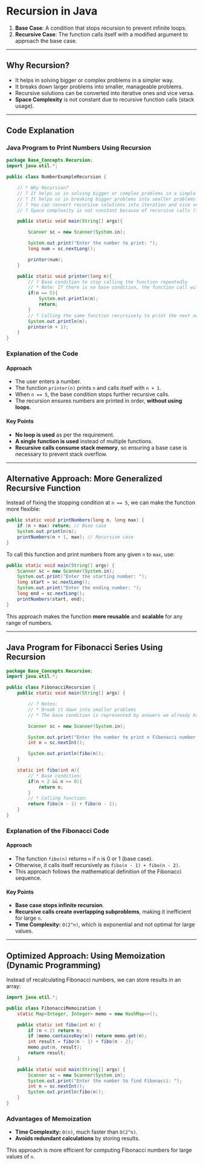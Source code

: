 # Recursion in Java

1. **Base Case**: A condition that stops recursion to prevent infinite loops.
2. **Recursive Case**: The function calls itself with a modified argument to approach the base case.

---

## Why Recursion?
- It helps in solving bigger or complex problems in a simpler way.
- It breaks down larger problems into smaller, manageable problems.
- Recursive solutions can be converted into iterative ones and vice versa.
- **Space Complexity** is not constant due to recursive function calls (stack usage).

---

## Code Explanation
### **Java Program to Print Numbers Using Recursion**

```java
package Base_Concepts.Recursion;
import java.util.*;

public class NumberExampleRecursion {

    // * Why Recursion?
    // ? It helps us in solving bigger or complex problems in a simple way
    // ? It helps us in breaking bigger problems into smaller problems
    // ? You can convert recursive solutions into iteration and vice versa
    // ? Space complexity is not constant because of recursive calls (functions or methods)

    public static void main(String[] args){

        Scanner sc = new Scanner(System.in);

        System.out.print("Enter the number to print: ");
        long num = sc.nextLong();

        printer(num);
    }

    public static void printer(long n){
        // ? Base condition to stop calling the function repeatedly
        // * Note: If there is no base condition, the function call will go on infinitely and cause a StackOverflowError.
        if(n == 5){
            System.out.println(n);
            return;
        }
        // ? Calling the same function recursively to print the next number
        System.out.println(n);
        printer(n + 1);
    }
}
```

### **Explanation of the Code**

#### **Approach**
- The user enters a number.
- The function `printer(n)` prints `n` and calls itself with `n + 1`.
- When `n == 5`, the base condition stops further recursive calls.
- The recursion ensures numbers are printed in order, **without using loops**.

#### **Key Points**
- **No loop is used** as per the requirement.
- **A single function is used** instead of multiple functions.
- **Recursive calls consume stack memory**, so ensuring a base case is necessary to prevent stack overflow.

---

## **Alternative Approach: More Generalized Recursive Function**
Instead of fixing the stopping condition at `n == 5`, we can make the function more flexible:

```java
public static void printNumbers(long n, long max) {
    if (n > max) return; // Base case
    System.out.println(n);
    printNumbers(n + 1, max); // Recursive case
}
```

To call this function and print numbers from any given `n` to `max`, use:
```java
public static void main(String[] args) {
    Scanner sc = new Scanner(System.in);
    System.out.print("Enter the starting number: ");
    long start = sc.nextLong();
    System.out.print("Enter the ending number: ");
    long end = sc.nextLong();
    printNumbers(start, end);
}
```

This approach makes the function **more reusable** and **scalable** for any range of numbers.

---

## **Java Program for Fibonacci Series Using Recursion**

```java
package Base_Concepts.Recursion;
import java.util.*;

public class FibonacciRecursion {
    public static void main(String[] args) {

        // ? Notes:
        // * Break it down into smaller problems
        // * The base condition is represented by answers we already have, in this case W.K.T fibo(0) = 0 and fibo(1) = 1

        Scanner sc = new Scanner(System.in);

        System.out.print("Enter the number to print n Fibonacci number: ");
        int n = sc.nextInt();

        System.out.println(fibo(n));
    }

    static int fibo(int n){
        // * Base condition:
        if(n < 2 && n >= 0){
            return n;
        }
        // * Calling function:
        return fibo(n - 1) + fibo(n - 2);
    }
}
```

### **Explanation of the Fibonacci Code**

#### **Approach**
- The function `fibo(n)` returns `n` if `n` is 0 or 1 (base case).
- Otherwise, it calls itself recursively as `fibo(n - 1) + fibo(n - 2)`.
- This approach follows the mathematical definition of the Fibonacci sequence.

#### **Key Points**
- **Base case stops infinite recursion**.
- **Recursive calls create overlapping subproblems**, making it inefficient for large `n`.
- **Time Complexity:** `O(2^n)`, which is exponential and not optimal for large values.

---

## **Optimized Approach: Using Memoization (Dynamic Programming)**
Instead of recalculating Fibonacci numbers, we can store results in an array:

```java
import java.util.*;

public class FibonacciMemoization {
    static Map<Integer, Integer> memo = new HashMap<>();

    public static int fibo(int n) {
        if (n < 2) return n;
        if (memo.containsKey(n)) return memo.get(n);
        int result = fibo(n - 1) + fibo(n - 2);
        memo.put(n, result);
        return result;
    }

    public static void main(String[] args) {
        Scanner sc = new Scanner(System.in);
        System.out.print("Enter the number to find Fibonacci: ");
        int n = sc.nextInt();
        System.out.println(fibo(n));
    }
}
```

### **Advantages of Memoization**
- **Time Complexity:** `O(n)`, much faster than `O(2^n)`.
- **Avoids redundant calculations** by storing results.

This approach is more efficient for computing Fibonacci numbers for large values of `n`.

